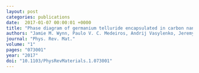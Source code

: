 ```yaml
---
layout: post
categories: publications
date:  2017-01-07 00:00:01 +0000
title: "Phase diagram of germanium telluride encapsulated in carbon nanotubes from first-principles searches"
authors: "Jamie M. Wynn, Paulo V. C. Medeiros, Andrij Vasylenko, Jeremy Sloan, David Quigley, and Andrew J. Morris"
journal: "Phys. Rev. Mat."
volume: "1"
pages: "073001"
year: "2017"
doi: "10.1103/PhysRevMaterials.1.073001"
---
```

